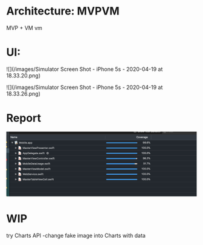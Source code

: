 #  Architecture: MVPVM
MVP + VM
vm 




# UI: 

![](/images/Simulator Screen Shot - iPhone 5s - 2020-04-19 at 18.33.20.png)



![](/images/Simulator Screen Shot - iPhone 5s - 2020-04-19 at 18.33.26.png)




#  Report

![](/images/report.png)





# WIP
try Charts API 
-change fake image into Charts with data
